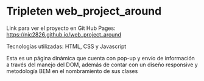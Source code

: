 # Tripleten web_project_around

Link para ver el proyecto en Git Hub Pages:
https://nic2826.github.io/web_project_around

Tecnologías utilizadas: HTML, CSS y Javascript

Esta es un página dinámica que cuenta con pop-up y envío de información a través del manejo del DOM, además de contar con un diseño responsive y metodología BEM en el nombramiento de sus clases